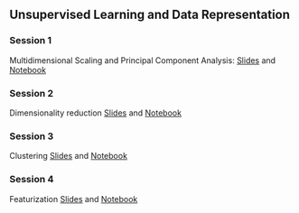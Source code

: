 ## Unsupervised Learning and Data Representation

### Session 1

Multidimensional Scaling and Principal Component Analysis: [Slides](3.1.MDS-PCA-etc.pptz) and [Notebook](icomse-3.1.ipynb)

### Session 2

Dimensionality reduction [Slides](3.2.DR+.pptx) and [Notebook](icomse-3.2.ipynb)

### Session 3

Clustering [Slides](Clustering.pptx) and [Notebook](icomse-3.3.ipynb)

### Session 4

Featurization [Slides](Featurizationb.pptx) and [Notebook](icomse-3.4.ipynb)
